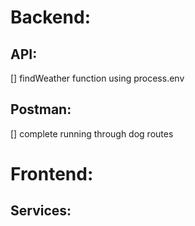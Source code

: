 # Backend:

## API:
[] findWeather function using process.env

## Postman:
[] complete running through dog routes


# Frontend:

## Services:


